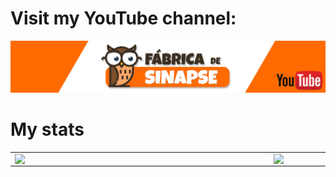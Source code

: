# Visit my YouTube channel:

<a href="https://www.youtube.com/channel/UCbWFEr7zsKJ92Psrfam7W8Q/" target="_blank">
	<img src="BannerGitHub.jpg"/>
</a>

# My stats

<center>
	<table>
		<tr>
			<td>
				<img width="400px" align="left" src="https://github-readme-stats.vercel.app/api/top-langs/?username=paulosalvatore&hide=html&layout=compact&theme=buefy"/>
			</td>
			<td>
				<img width="490px" align="left" src="https://github-readme-stats.vercel.app/api?username=paulosalvatore&theme=buefy"/>
			</td>
		</tr>
	</table>
</center>
